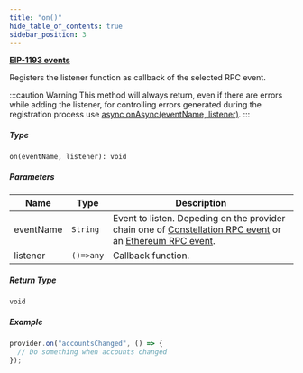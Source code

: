 ```yaml
---
title: "on()"
hide_table_of_contents: true
sidebar_position: 3
---
```


<head>
  <meta
    name="description"
    content="Registers the listener function as callback of the selected RPC event."
  />
</head>

<intro-end />

**[EIP-1193 events](https://eips.ethereum.org/EIPS/eip-1193#events)**

Registers the listener function as callback of the selected RPC event.

:::caution Warning
This method will always return, even if there are errors while adding the listener, for controlling errors generated during the registration process use [async onAsync(eventName, listener)](#async-onasynceventname-listener-void).
:::

##### Type

`on(eventName, listener): void`

##### Parameters

| Name      | Type      | Description                                                                                                                                                 |
| --------- | --------- | ----------------------------------------------------------------------------------------------------------------------------------------------------------- |
| eventName | `String`  | Event to listen. Depeding on the provider chain one of [Constellation RPC event](./constellationRPCAPI.md) or an [Ethereum RPC event](./ethereumRPCAPI.md). |
| listener  | `()=>any` | Callback function.                                                                                                                                          |

##### Return Type

`void`

##### Example

```typescript title="TypeScript"
provider.on("accountsChanged", () => {
  // Do something when accounts changed
});
```
